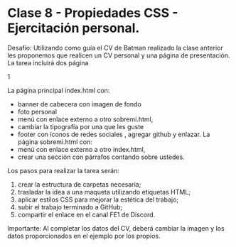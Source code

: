 # Clase 8 - Propiedades CSS - Ejercitación personal.

Desafío:
Utilizando como guía el CV de Batman realizado la clase anterior les proponemos que
realicen un CV personal y una página de presentación.
La tarea incluirá dos página

1

La página principal index.html con:
- banner de cabecera con imagen de fondo
- foto personal
- menú con enlace externo a otro sobremi.html,
- cambiar la tipografía por una que les guste
- footer con íconos de redes sociales , agregar github y enlazar.
La página sobremi.html con:
- menú con enlace externo a otro index.html,
- crear una sección con párrafos contando sobre ustedes.

Los pasos para realizar la tarea serán:
1. crear la estructura de carpetas necesaria;
2. trasladar la idea a una maqueta utilizando etiquetas HTML;
3. aplicar estilos CSS para mejorar la estética del trabajo;
4. subir el trabajo terminado a GitHub;
5. compartir el enlace en el canal FE1 de Discord.

Importante: Al completar los datos del CV, deberá cambiar la imagen y los datos
proporcionados en el ejemplo por los propios.
